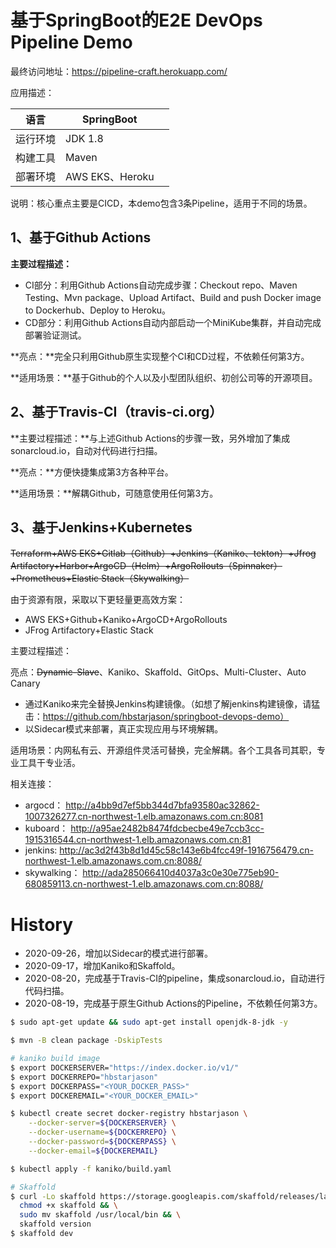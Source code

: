 # 基于SpringBoot的E2E DevOps Pipeline Demo

最终访问地址：https://pipeline-craft.herokuapp.com/

 应用描述：

| 语言     | SpringBoot      |      |
| -------- | --------------- | ---- |
| 运行环境 | JDK 1.8         |      |
| 构建工具 | Maven           |      |
| 部署环境 | AWS EKS、Heroku |      |

说明：核心重点主要是CICD，本demo包含3条Pipeline，适用于不同的场景。



## 1、基于Github Actions

**主要过程描述：**

- CI部分：利用Github Actions自动完成步骤：Checkout repo、Maven Testing、Mvn  package、Upload Artifact、Build and push Docker image to Dockerhub、Deploy to Heroku。
- CD部分：利用Github Actions自动内部启动一个MiniKube集群，并自动完成部署验证测试。

**亮点：**完全只利用Github原生实现整个CI和CD过程，不依赖任何第3方。

**适用场景：**基于Github的个人以及小型团队组织、初创公司等的开源项目。



## 2、基于Travis-CI（travis-ci.org）

**主要过程描述：**与上述Github Actions的步骤一致，另外增加了集成sonarcloud.io，自动对代码进行扫描。

**亮点：**方便快捷集成第3方各种平台。

**适用场景：**解耦Github，可随意使用任何第3方。



## 3、基于Jenkins+Kubernetes

~~Terraform+AWS EKS+Gitlab（Github）+Jenkins（Kaniko、tekton）+Jfrog Artifactory+Harbor+ArgoCD（Helm）+ArgoRollouts（Spinnaker）+Prometheus+Elastic Stack（Skywalking）~~

由于资源有限，采取以下更轻量更高效方案：

- AWS EKS+Github+Kaniko+ArgoCD+ArgoRollouts
- JFrog Artifactory+Elastic Stack

主要过程描述：

亮点：~~Dynamic-Slave~~、Kaniko、Skaffold、GitOps、Multi-Cluster、Auto Canary

- 通过Kaniko来完全替换Jenkins构建镜像。（如想了解jenkins构建镜像，请猛击：https://github.com/hbstarjason/springboot-devops-demo）
- 以Sidecar模式来部署，真正实现应用与环境解耦。

适用场景：内网私有云、开源组件灵活可替换，完全解耦。各个工具各司其职，专业工具干专业活。



相关连接：

- argocd：
  http://a4bb9d7ef5bb344d7bfa93580ac32862-1007326277.cn-northwest-1.elb.amazonaws.com.cn:8081
- kuboard：
  http://a95ae2482b8474fdcbecbe49e7ccb3cc-1915316544.cn-northwest-1.elb.amazonaws.com.cn:81
- jenkins:
  http://ac3d2f43b8d1d45c58c143e6b4fcc49f-1916756479.cn-northwest-1.elb.amazonaws.com.cn:8088/
- skywalking：
  http://ada285066410d4037a3c0e30e775eb90-680859113.cn-northwest-1.elb.amazonaws.com.cn:8088/





# History

- 2020-09-26，增加以Sidecar的模式进行部署。
- 2020-09-17，增加Kaniko和Skaffold。
- 2020-08-20，完成基于Travis-CI的pipeline，集成sonarcloud.io，自动进行代码扫描。
- 2020-08-19，完成基于原生Github Actions的Pipeline，不依赖任何第3方。



```bash
$ sudo apt-get update && sudo apt-get install openjdk-8-jdk -y

$ mvn -B clean package -DskipTests

# kaniko build image
$ export DOCKERSERVER="https://index.docker.io/v1/"
$ export DOCKERREPO="hbstarjason"
$ export DOCKERPASS="<YOUR_DOCKER_PASS>"
$ export DOCKEREMAIL="<YOUR_DOCKER_EMAIL>"

$ kubectl create secret docker-registry hbstarjason \
    --docker-server=${DOCKERSERVER} \
    --docker-username=${DOCKERREPO} \
    --docker-password=${DOCKERPASS} \
    --docker-email=${DOCKEREMAIL}

$ kubectl apply -f kaniko/build.yaml

# Skaffold
$ curl -Lo skaffold https://storage.googleapis.com/skaffold/releases/latest/skaffold-linux-amd64 && \
  chmod +x skaffold && \
  sudo mv skaffold /usr/local/bin && \
  skaffold version
$ skaffold dev
```

